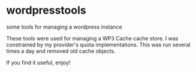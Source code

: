 # wordpresstools
some tools for managing a wordpress instance

These tools were used for managing a WP3 Cache cache store. I was constrained by my provider's quota implementations. This was run several times a day and removed old cache objects.

If you find it useful, enjoy!
